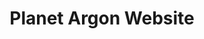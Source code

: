 ---
title: Planet Argon Website
target: planet-argon
order: 4
site_url: https://www.planetargon.com
display_url: planetargon.com
skills: Javascript, Front-End Development, Ruby on Rails Development
paragraph_1: The Planet Argon website has been through quite the transformation in the past couple years. It had been quite overdue for a redesign when we initially launched it on Squarespace. The new design allows us to show off our design chops as well as showcase our work. Many members in the Planet Argon team have contributions to the Planet Argon site, but for the most part it has been the focus of the design team.
paragraph_2: After some time using Squarespace, we realized we needed to <a href="http://blog.planetargon.com/entries/why-we-moved-our-site-off-of-squarespace" target="_blank" class="link--aqua effect--underline">say goodbye</a> and we decided to move to an out of the box Ruby on Rails CMS called RefineryCMS. My role throughout the project has always consisted of front-end development but the migration to RefineryCMS allowed me to spend time diving into the back-end to create a usable CMS that can be customized to whatever needs arise in the future.
hero_img: /assets/images/planetargon-work.jpg
first_image: /assets/images/planetargon-culture.jpg
first_image_alt: Planet Argon Culture Page
second_image: /assets/images/planetargon-skb.jpg
second_image_alt: Planet Argon Work Show Page
---